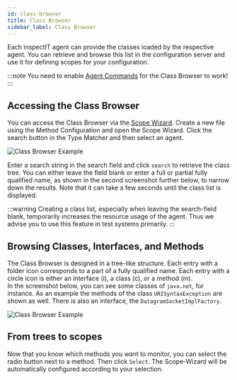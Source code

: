 ```yaml
---
id: class-browser
title: Class Browser
sidebar_label: Class Browser
---
```


Each inspectIT agent can provide the classes loaded by the respective agent. You can retrieve and browse this list in the configuration server and use it for defining scopes for your configuration.

:::note
You need to enable [Agent Commands](../configuration/agent-command-configuration) for the Class Browser to work!
:::

## Accessing the Class Browser

You can access the Class Browser via the [Scope Wizard](scope-wizard). 
Create a new file using the Method Configuration and open the Scope Wizard. 
Click the search button in the Type Matcher and then select an agent.

![Class Browser Example](/assets/class-browser-select.png)

Enter a search string in the search field and click `search` to retrieve the class tree. 
You can either leave the field blank or enter a full or partial fully qualified name, as shown in the second screenshot further below, to narrow down the results. 
Note that it can take a few seconds until the class list is displayed.

:::warning
Creating a class list, especially when leaving the search-field blank, temporarily increases the resource usage of the agent. Thus we advise you to use this feature in test systems primarily.
:::

## Browsing Classes, Interfaces, and Methods
The Class Browser is designed in a tree-like structure. 
Each entry with a folder icon corresponds to a part of a fully qualified name. 
Each entry with a circle icon is either an interface (i), a class (c), or a method (m).  
In the screenshot below, you can see some classes of `java.net`, for instance. 
As an example the methods of the class `URISyntaxException` are shown as well. 
There is also an interface, the `DatagramSocketImplFactory`.

![Class Browser Example](/assets/class-browser.png)

## From trees to scopes
Now that you know which methods you want to monitor, you can select the radio button next to a method. 
Then click `Select`. 
The Scope-Wizard will be automatically configured according to your selection.

